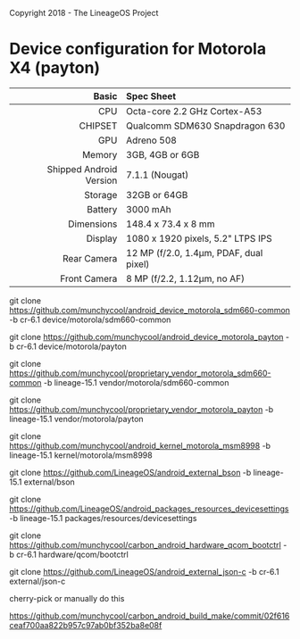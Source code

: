 Copyright 2018 - The LineageOS Project

Device configuration for Motorola X4 (payton)
==================================

Basic   | Spec Sheet
-------:|:-------------------------
CPU     | Octa-core 2.2 GHz Cortex-A53
CHIPSET | Qualcomm SDM630 Snapdragon 630
GPU     | Adreno 508
Memory  | 3GB, 4GB or 6GB
Shipped Android Version | 7.1.1 (Nougat)
Storage | 32GB or 64GB
Battery | 3000 mAh
Dimensions | 148.4 x 73.4 x 8 mm
Display | 1080 x 1920 pixels, 5.2" LTPS IPS
Rear Camera  | 12 MP (f/2.0, 1.4µm, PDAF, dual pixel)
Front Camera | 8 MP (f/2.2, 1.12µm, no AF)

git clone https://github.com/munchycool/android_device_motorola_sdm660-common -b cr-6.1 device/motorola/sdm660-common

git clone https://github.com/munchycool/android_device_motorola_payton -b cr-6.1 device/motorola/payton

git clone https://github.com/munchycool/proprietary_vendor_motorola_sdm660-common -b lineage-15.1 vendor/motorola/sdm660-common

git clone https://github.com/munchycool/proprietary_vendor_motorola_payton -b lineage-15.1 vendor/motorola/payton

git clone https://github.com/munchycool/android_kernel_motorola_msm8998 -b lineage-15.1 kernel/motorola/msm8998

git clone https://github.com/LineageOS/android_external_bson -b lineage-15.1 external/bson

git clone https://github.com/LineageOS/android_packages_resources_devicesettings -b lineage-15.1 packages/resources/devicesettings

git clone https://github.com/munchycool/carbon_android_hardware_qcom_bootctrl -b cr-6.1 hardware/qcom/bootctrl

git clone https://github.com/LineageOS/android_external_json-c -b cr-6.1 external/json-c

cherry-pick or manually do this 

https://github.com/munchycool/carbon_android_build_make/commit/02f616ceaf700aa822b957c97ab0bf352ba8e08f
